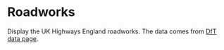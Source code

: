 # Roadworks

Display the UK Highways England roadworks.
The data comes from
[DfT data page](https://data.gov.uk/dataset/highways_agency_planned_roadworks).
